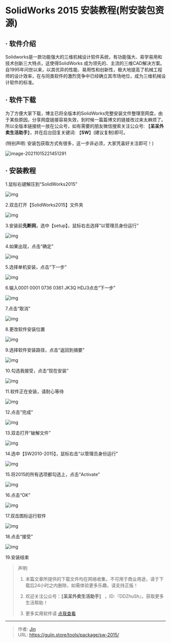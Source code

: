 # SolidWorks 2015 安装教程(附安装包资源)


## · 软件介绍
Solidworks是一款功能强大的三维机械设计软件系统，有功能强大、易学易用和技术创新三大特点，这使得SolidWorks 成为领先的、主流的三维CAD解决方案。自1995年问世以来，以其优异的性能、易用性和创新性，极大地提高了机械工程师的设计效率，在与同类软件的激烈竞争中已经确立其市场地位，成为三维机械设计软件的标准。

## · 软件下载
为了方便大家下载，博主已将全版本的SolidWorks完整安装文件整理至网盘，由于某些原因，分享网盘链接容易失效，到时候一篇篇博文的链接改过来太麻烦了。所以全版本链接统一放在公众号，如有需要的朋友微信搜索关注公众号: 【**呆呆外卖生活助手**】，并在后台回复关键词: 【**SW**】(建议复制)即可。

(特别声明: 安装包获取方式有很多，这一步非必须，大家凭喜好关注即可！)

![image-20211015221451291](https://img.gujin.store/img/image-20211015221451291.png)

## · 安装教程

1.鼠标右键解压到“SolidWorks2015”

![img](https://img.gujin.store/img/v2-9a3f55f54d3e8daae199b3838405cafa_720w.png)

2.双击打开【SolidWorks2015】文件夹

![img](https://img.gujin.store/img/v2-ffd04f18113d09027c5704131af46f35_720w.png)

3.安装前**先断网**，选中【setup】，鼠标右击选择“以管理员身份运行”

![img](https://img.gujin.store/img/v2-2ee41c795a143463c3542dd05ffba790_720w.png)

4.如果出现，点击“确定”

![img](https://img.gujin.store/img/v2-587a947f7feff73cb57e28bf1aaa6abe_720w.png)

5.选择单机安装，点击“下一步”

![img](https://img.gujin.store/img/v2-1797f0f3d5e603aae4cf9e1503cb557d_720w.png)

6.输入0001 0001 0736 0361 JK3Q HDJ3点击“下一步”

![img](https://img.gujin.store/img/v2-5bd7b47ea753cccf01187fb77c7a97c9_720w.png)

7.点击“取消”

![img](https://img.gujin.store/img/v2-fbfbfa98305c84e891d08c4dd2b48d64_720w.png)

8.更改软件安装位置

![img](https://img.gujin.store/img/v2-a40b06c5b2f2815a4a06d9c668b661d0_720w.png)

9.选择软件安装路径，点击“返回到摘要”

![img](https://img.gujin.store/img/v2-b990321f0f139fafc0a69ba65560ea84_720w.png)

10.勾选我接受，点击“现在安装”

![img](https://img.gujin.store/img/v2-fc2376e27fa96f98d992f5d882a4b4d7_720w.png)

11.软件正在安装，请耐心等待

![img](https://img.gujin.store/img/v2-d4509e87e1448c118d2c9dd57990e102_720w.png)

12.点击“完成”

![img](https://img.gujin.store/img/v2-9f428d23584c3181016136d54ec27fbd_720w.png)

13.双击打开“破解文件”

![img](https://img.gujin.store/img/v2-10b5f03f53419e816a7fecc2197179c5_720w.png)

14.选中【SW2010-2015】，鼠标右击“以管理员身份运行”

![img](https://img.gujin.store/img/v2-37fea65242b4604b6b0b824a395e1f3e_720w.png)

15.将2015的所有选项都勾选上，点击“Activate”

![img](https://img.gujin.store/img/v2-3a5b099c3cef4f543ea6fbbad7fdc80b_720w.png)

16.点击“OK”

![img](https://img.gujin.store/img/v2-d2fb56f3f80369b00803a11660a83449_720w.png)

17.双击图标运行软件

![img](https://img.gujin.store/img/v2-01d4ced054cd4c46f681ae3df81ad5ca_720w.png)

18.点击“接受”

![img](https://img.gujin.store/img/v2-2ed51ba56d1907c7c7c482cf7116483a_720w.png)

19.安装结束




> 声明: 
>
> 1. 本篇文章所提供的下载文件均在网络收集，不可用于商业用途，请于下载后24小时之内删除，如需体验更多乐趣，请支持正版！
>
> 2. 欢迎关注公众号：【**呆呆外卖生活助手**】 ，ID:『DDZhuSh』，获取更多生活帮助！
>
> 3. 更多实用软件请  [点我查看](/tools)

---

> 作者: [Jin](https://img.gujin.store/img/favicon.ico)  
> URL: https://gujin.store/tools/package/sw-2015/  

